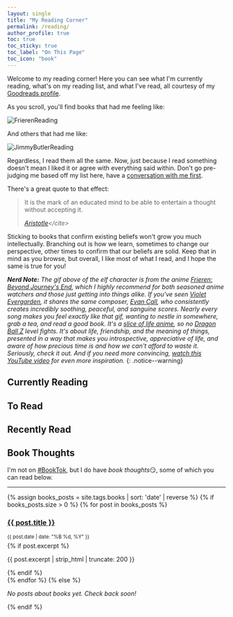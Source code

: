 ```yaml
---
layout: single
title: "My Reading Corner"
permalink: /reading/
author_profile: true
toc: true
toc_sticky: true
toc_label: "On This Page"
toc_icon: "book"
---
```


<script src="/assets/js/dynamic-link-targeting.js"></script>

Welcome to my reading corner! Here you can see what I'm currently reading, what's on my reading list, and what I've read, all courtesy of my [Goodreads profile](https://www.goodreads.com/user/show/39852937-segun).

As you scroll, you'll find books that had me feeling like:

<div class="meme-container">
  <div id="frieren" class="meme-wrapper">
    <img alt="FrierenReading" src="/assets/images/frieren-reading.gif"/>
  </div>
</div>

And others that had me like:

<div class="meme-container">
  <div class="meme-wrapper">
    <img alt="JimmyButlerReading" src="/assets/images/jimmy-butler-reading.jpg"/>
  </div>
</div>

Regardless, I read them all the same. Now, just because I read something doesn't mean I liked it or agree with everything said within. Don't go pre-judging me based off my list here, have a [conversation with me first](/contact).

There's a great quote to that effect:

> It is the mark of an educated mind to be able to entertain a thought without accepting it.
>
> <cite>[Aristotle](https://en.wikiquote.org/wiki/Aristotle#:~:text=It%20is%20the%20mark%20of%20an%20educated%20mind%20to%20be%20able%20to%20entertain%20a%20thought%20without%20accepting%20it.)</cite>

Sticking to books that confirm existing beliefs won't grow you much intellectually. Branching out is how we learn, sometimes to change our perspective, other times to confirm that our beliefs are solid. Keep that in mind as you browse, but overall, I like most of what I read, and I hope the same is true for you!

_**Nerd Note:** The gif above of the elf character is from the anime [Frieren: Beyond Journey's End](https://en.wikipedia.org/wiki/Frieren), which I highly recommend for both seasoned anime watchers and those just getting into things alike. If you've seen [Violet Evergarden](https://en.wikipedia.org/wiki/Violet_Evergarden), it shares the same composer, [Evan Call](https://en.wikipedia.org/wiki/Evan_Call), who consistently creates incredibly soothing, peaceful, and sanguine scores. Nearly every song makes you feel exactly like that gif, wanting to nestle in somewhere, grab a tea, and read a good book. It's a [slice of life anime](https://www.google.com/search?q=What+is+a+slice+of+life+anime), so no [Dragon Ball Z](https://en.wikipedia.org/wiki/Dragon_Ball_Z) level fights. It's about life, friendship, and the meaning of things, presented in a way that makes you introspective, appreciative of life, and aware of how precious time is and how we can't afford to waste it. Seriously, check it out. And if you need more convincing, [watch this YouTube video](https://www.youtube.com/watch?v=FJ8-7LXa-8A) for even more inspiration._
{: .notice--warning}

## Currently Reading

<div class="goodreads-widget-container currently-reading-widget">
  <style type="text/css" media="screen">
    .gr_custom_container_1749931503 {
      border: 2px solid #0092ca;
      border-radius: 10px;
      padding: 20px 15px;
      background-color: #f8f9fa;
      color: #000000;
      box-shadow: 0 2px 4px rgba(0, 0, 0, 0.1);
      transition: all 0.3s ease;
      width: 100%;
    }
    .gr_custom_header_1749931503 {
      display: none !important;
    }
    .gr_custom_each_container_1749931503 {
      width: 100%;
      clear: both;
      margin-bottom: 15px;
      overflow: auto;
      padding-bottom: 15px;
      border-bottom: 1px solid #e0e0e0;
    }
    .gr_custom_each_container_1749931503:last-child {
      border-bottom: none;
      margin-bottom: 0;
      padding-bottom: 0;
    }
    .gr_custom_book_container_1749931503 {
      overflow: hidden;
      height: 160px;
      float: left;
      margin-right: 15px;
      width: 98px;
    }
    .gr_custom_book_container_1749931503 img {
      width: 100%;
      height: auto;
      box-shadow: 0 2px 4px rgba(0, 0, 0, 0.2);
      transition: transform 0.2s ease;
    }
    .gr_custom_book_container_1749931503 img:hover {
      transform: scale(1.05);
    }
    .gr_custom_title_1749931503 {
      font-size: 1.1em;
      margin-bottom: 5px;
    }
    .gr_custom_title_1749931503 a {
      color: #333 !important;
      text-decoration: none !important;
      font-weight: 500;
    }
    .gr_custom_title_1749931503 a:hover {
      color: #0092ca !important;
      text-decoration: underline !important;
    }
    .gr_custom_author_1749931503 {
      font-size: 0.95em;
      color: #666;
      margin-bottom: 5px;
    }
    .gr_custom_author_1749931503 a {
      color: #666 !important;
      text-decoration: none !important;
    }
    .gr_custom_author_1749931503 a:hover {
      color: #0092ca !important;
    }
    .gr_custom_tags_1749931503 {
      font-size: 0.85em;
      color: #999;
      font-style: italic;
    }
    .gr_custom_rating_1749931503 {
      float: right;
      margin-top: 5px;
    }

    /* Mobile responsive */
    @media (max-width: 600px) {
      .gr_custom_book_container_1749931503 {
        float: none;
        margin: 0 auto 15px;
        display: block;
      }
      .gr_custom_rating_1749931503 {
        float: none;
        text-align: center;
        margin: 10px 0;
      }
      .gr_custom_title_1749931503,
      .gr_custom_author_1749931503,
      .gr_custom_tags_1749931503 {
        text-align: center;
      }
    }
  </style>

  <div id="gr_custom_widget_1749931503">
    <!-- Widget content will be dynamically loaded by JavaScript -->
  </div>
  <script src="https://www.goodreads.com/review/custom_widget/39852937.Segun's%20bookshelf:%20currently-reading?cover_position=left&cover_size=medium&num_books=100&order=a&shelf=currently-reading&show_author=1&show_cover=1&show_rating=1&show_review=1&show_tags=1&show_title=1&sort=date_started&widget_bg_color=FFFFFF&widget_bg_transparent=&widget_border_width=1&widget_id=1749931503&widget_text_color=000000&widget_title_size=large&widget_width=full" type="text/javascript" charset="utf-8"></script>
</div>

## To Read

<div class="goodreads-widget-container to-read-widget">
  <style type="text/css" media="screen">
    #gr_grid_widget_1749915188 .gr_grid_container {
      width: 100%;
      margin: 20px 0;
      display: flex;
      flex-wrap: wrap;
      justify-content: flex-start;
      gap: 10px;
    }
    #gr_grid_widget_1749915188 h2 {
      display: none !important;
    }
    #gr_grid_widget_1749915188 .gr_grid_book_container {
      flex: 0 0 auto;
      width: 98px;
      padding: 5px;
      overflow: hidden;
      margin: 0;
      box-sizing: border-box;
    }
    #gr_grid_widget_1749915188 .gr_grid_book_container img {
      width: 100%;
      height: auto;
      box-shadow: 0 2px 4px rgba(0, 0, 0, 0.2);
      transition: all 0.3s ease;
    }
    #gr_grid_widget_1749915188 .gr_grid_book_container:hover img {
      transform: scale(1.05);
      box-shadow: 0 4px 8px rgba(0, 0, 0, 0.3);
    }
    #gr_grid_widget_1749915188 .gr_grid_branding {
      color: #0092ca !important;
      font-weight: 500;
      width: 100%;
      text-align: right;
      margin-top: 10px;
    }

    /* Responsive grid */
    @media (max-width: 768px) {
      #gr_grid_widget_1749915188 .gr_grid_container {
        gap: 8px;
        justify-content: space-around;
      }
      #gr_grid_widget_1749915188 .gr_grid_book_container {
        width: calc(25% - 8px);
        min-width: 80px;
      }
    }
    @media (max-width: 480px) {
      #gr_grid_widget_1749915188 .gr_grid_container {
        gap: 6px;
        justify-content: space-around;
      }
      #gr_grid_widget_1749915188 .gr_grid_book_container {
        width: calc(33.33% - 6px);
        min-width: 70px;
      }
    }
    @media (max-width: 360px) {
      #gr_grid_widget_1749915188 .gr_grid_book_container {
        width: calc(50% - 6px);
        min-width: 60px;
      }
    }
  </style>
  <div id="gr_grid_widget_1749915188">
    <!-- Widget content will be dynamically loaded by JavaScript -->
  </div>
  <script src="https://www.goodreads.com/review/grid_widget/39852937.Segun's%20Bookshelf:%20To%20Read?cover_size=medium&hide_link=&hide_title=&num_books=200&order=d&shelf=to-read&sort=date_added&widget_id=1749915188" type="text/javascript" charset="utf-8"></script>
</div>

## Recently Read

<div class="goodreads-widget-container read-widget">
  <style type="text/css" media="screen">
    #gr_grid_widget_1749920056 .gr_grid_container {
      width: 100%;
      margin: 20px 0;
      display: flex;
      flex-wrap: wrap;
      justify-content: flex-start;
      gap: 10px;
    }
    #gr_grid_widget_1749920056 h2 {
      display: none !important;
    }
    #gr_grid_widget_1749920056 .gr_grid_book_container {
      flex: 0 0 auto;
      width: 98px;
      padding: 5px;
      overflow: hidden;
      margin: 0;
      box-sizing: border-box;
    }
    #gr_grid_widget_1749920056 .gr_grid_book_container img {
      width: 100%;
      height: auto;
      box-shadow: 0 2px 4px rgba(0, 0, 0, 0.2);
      transition: all 0.3s ease;
    }
    #gr_grid_widget_1749920056 .gr_grid_book_container:hover img {
      transform: scale(1.05);
      box-shadow: 0 4px 8px rgba(0, 0, 0, 0.3);
    }
    #gr_grid_widget_1749920056 .gr_grid_branding {
      color: #0092ca !important;
      font-weight: 500;
      width: 100%;
      text-align: right;
      margin-top: 10px;
    }

    /* Responsive grid */
    @media (max-width: 768px) {
      #gr_grid_widget_1749920056 .gr_grid_container {
        gap: 8px;
        justify-content: space-around;
      }
      #gr_grid_widget_1749920056 .gr_grid_book_container {
        width: calc(25% - 8px);
        min-width: 80px;
      }
    }
    @media (max-width: 480px) {
      #gr_grid_widget_1749920056 .gr_grid_container {
        gap: 6px;
        justify-content: space-around;
      }
      #gr_grid_widget_1749920056 .gr_grid_book_container {
        width: calc(33.33% - 6px);
        min-width: 70px;
      }
    }
    @media (max-width: 360px) {
      #gr_grid_widget_1749920056 .gr_grid_book_container {
        width: calc(50% - 6px);
        min-width: 60px;
      }
    }
  </style>
  <div id="gr_grid_widget_1749920056">
    <!-- Widget content will be dynamically loaded by JavaScript -->
  </div>
  <script src="https://www.goodreads.com/review/grid_widget/39852937.Segun's%20Bookshelf:%20Read?cover_size=medium&hide_link=&hide_title=&num_books=200&order=d&shelf=read&sort=date_read&widget_id=1749920056" type="text/javascript" charset="utf-8"></script>
</div>

## Book Thoughts

I'm not on [#BookTok](https://www.tiktok.com/tag/BookTok), but I do have _book thoughts_😏, some of which you can read below.

---

<div>
  {% assign books_posts = site.tags.books | sort: 'date' | reverse %}
  {% if books_posts.size > 0 %}
    {% for post in books_posts %}
      <article class="archive__item">
        <h3 class="archive__item-title no_toc">
          <a href="{{ post.url | relative_url }}">{{ post.title }}</a>
        </h3>
        <p class="page__meta" style="margin-bottom:5px !important;font-size:0.8em !important">
          <time datetime="{{ post.date | date_to_xmlschema }}">{{ post.date | date: "%B %d, %Y" }}</time>
        </p>
        {% if post.excerpt %}
          <p class="archive__item-excerpt">{{ post.excerpt | strip_html | truncate: 200 }}</p>
        {% endif %}
      </article>
    {% endfor %}
  {% else %}
    <p><em>No posts about books yet. Check back soon!</em></p>
  {% endif %}
</div>

